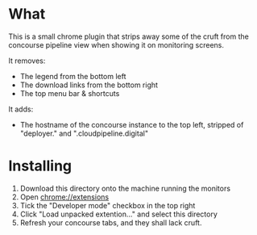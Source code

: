 What
====

This is a small chrome plugin that strips away some of the cruft from the concourse pipeline view when showing it on monitoring screens.

It removes:
* The legend from the bottom left
* The download links from the bottom right
* The top menu bar & shortcuts

It adds:
* The hostname of the concourse instance to the top left, stripped of "deployer." and ".cloudpipeline.digital"

Installing
==========

1. Download this directory onto the machine running the monitors
2. Open [chrome://extensions](chrome://extensions)
3. Tick the "Developer mode" checkbox in the top right
4. Click "Load unpacked extention..." and select this directory
5. Refresh your concourse tabs, and they shall lack cruft.
